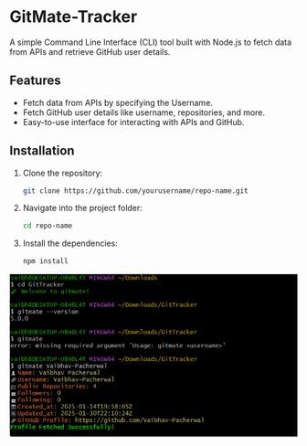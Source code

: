 # GitMate-Tracker

A simple Command Line Interface (CLI) tool built with Node.js to fetch data from APIs and retrieve GitHub user details.

## Features
- Fetch data from APIs by specifying the Username.
- Fetch GitHub user details like username, repositories, and more.
- Easy-to-use interface for interacting with APIs and GitHub.

## Installation

1. Clone the repository:
    ```bash
    git clone https://github.com/yourusername/repo-name.git
    ```

2. Navigate into the project folder:
    ```bash
    cd repo-name
    ```

3. Install the dependencies:
    ```bash
    npm install
    ```

[![Demo](./photo/GM-T.png)](https://github.com/Vaibhav-Pacherwal/GitMate-Tracker/blob/main/photo/GM-T.png)